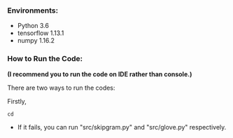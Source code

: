 ### Environments:
- Python 3.6
- tensorflow 1.13.1
- numpy 1.16.2

### How to Run the Code: 

**(I recommend you to run the code on IDE rather than console.)**

There are two ways to run the codes:

Firstly,
```
cd 
```

- If it fails, you can run "src/skipgram.py" and "src/glove.py" respectively.
